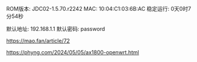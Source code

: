 ROM版本: JDC02-1.5.70.r2242     MAC: 10:04:C1:03:6B:AC     稳定运行: 0天0时7分54秒

默认地址: 192.168.1.1
默认密码: password

https://mao.fan/article/72

https://phyng.com/2024/05/05/ax1800-openwrt.html
